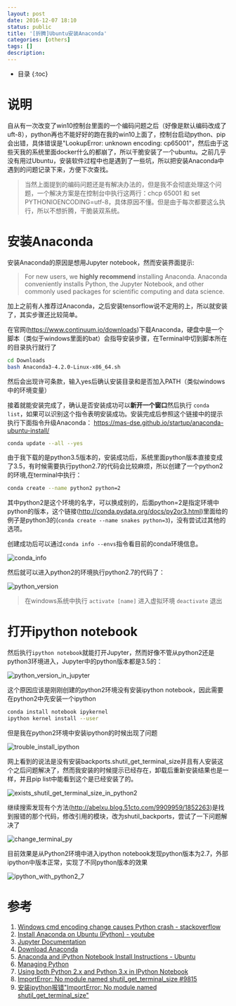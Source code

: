 ```yaml
---
layout: post
date: 2016-12-07 18:10
status: public
title: '[折腾]Ubuntu安装Anaconda'
categories: [others]
tags: []
description: 
---
```


* 目录 
{:toc}

# 说明

自从有一次改变了win10控制台里面的一个编码问题之后（好像是默认编码改成了uft-8），python再也不能好好的跑在我的win10上面了，控制台启动python、pip会出错，具体错误是"LookupError: unknown encoding: cp65001"，然后由于这些天我的系统里面docker什么的都崩了，所以干脆安装了一个ubuntu。之前几乎没有用过Ubuntu，安装软件过程中也是遇到了一些坑，所以把安装Anaconda中遇到的问题记录下来，方便下次查找。

> 当然上面提到的编码问题还是有解决办法的，但是我不会彻底处理这个问题，一个解决方案是在控制台中执行这两行：chcp 65001 和 set PYTHONIOENCODING=utf-8，具体原因不懂。但是由于每次都要这么执行，所以不想折腾，干脆装双系统。

# 安装Anaconda

安装Anaconda的原因是想用Jupyter notebook，然而安装界面提示:

> For new users, we **highly recommend** installing Anaconda. Anaconda conveniently installs Python, the Jupyter Notebook, and other commonly used packages for scientific computing and data science.

加上之前有人推荐过Anaconda，之后安装tensorflow说不定用的上，所以就安装了，其实步骤还比较简单。

在官网(<https://www.continuum.io/downloads>)下载Anaconda，硬盘中是一个脚本（类似于windows里面的bat）会指导安装步骤，在Terminal中切到脚本所在的目录执行就行了

``` sh
cd Downloads
bash Anaconda3-4.2.0-Linux-x86_64.sh 
```

然后会出现许可条款，输入yes后确认安装目录和是否加入PATH（类似windows中的环境变量）

接着就能安装完成了，确认是否安装成功可以**新开一个窗口**然后执行 `conda list`，如果可以识别这个指令表明安装成功。安装完成后参照这个链接中的提示执行下面指令升级Anaconda： <https://mas-dse.github.io/startup/anaconda-ubuntu-install/>

``` sh
conda update --all --yes
```

由于我下载的是python3.5版本的，安装成功后，系统里面python版本直接变成了3.5，有时候需要执行python2.7的代码会比较麻烦，所以创建了一个python2的环境,在terminal中执行：

``` sh
conda create --name python2 python=2
```

其中python2是这个环境的名字，可以换成别的，后面python=2是指定环境中python的版本，这个链接(<http://conda.pydata.org/docs/py2or3.html>)里面给的例子是python3的(`conda create --name snakes python=3`)，没有尝试过其他的选项。

创建成功后可以通过`conda info --envs`指令看目前的conda环境信息。

![conda_info](http://7xrop1.com1.z0.glb.clouddn.com/others/conda_info.png)

然后就可以进入python2的环境执行python2.7的代码了：

![python_version](http://7xrop1.com1.z0.glb.clouddn.com/others/python_version.png)

> 在windows系统中执行 `activate [name]` 进入虚拟环境 `deactivate` 退出

# 打开ipython notebook

然后执行`ipython notebook`就能打开Jupyter，然而好像不管从python2还是python3环境进入，Jupyter中的python版本都是3.5的：

![python_version_in_jupyter](http://7xrop1.com1.z0.glb.clouddn.com/others/python_version_in_jupyter.png)

这个原因应该是刚刚创建的python2环境没有安装ipython notebook，因此需要在python2中先安装一个ipython

``` sh
conda install notebook ipykernel
ipython kernel install --user
```

但是我在python2环境中安装ipython的时候出现了问题

![trouble_install_ipython](http://7xrop1.com1.z0.glb.clouddn.com/others/trouble_install_ipython.png)

网上看到的说法是没有安装backports.shutil_get_terminal_size并且有人安装这个之后问题解决了，然而我安装的时候提示已经存在，卸载后重新安装结果也是一样，并且pip list中能看到这个是已经安装了的。

![exists_shutil_get_terminal_size_in_python2](http://7xrop1.com1.z0.glb.clouddn.com/others/exists_shutil_get_terminal_size_in_python2.png)

继续搜索发现有个方法(<http://abelxu.blog.51cto.com/9909959/1852263>)是找到报错的那个代码，修改引用的模块，改为shutil_backports，尝试了一下问题解决了

![change_terminal_py](http://7xrop1.com1.z0.glb.clouddn.com/others/change_terminal_py.png)

目前效果是从Python2环境中进入ipython notebook发现python版本为2.7，外部ipython中版本正常，实现了不同python版本的效果

![ipython_with_python2_7](http://7xrop1.com1.z0.glb.clouddn.com/others/ipython_with_python2_7.png)


# 参考

1. [Windows cmd encoding change causes Python crash - stackoverflow](http://stackoverflow.com/questions/878972/windows-cmd-encoding-change-causes-python-crash)
1. [Install Anaconda on Ubuntu (Python) - youtube](https://www.youtube.com/watch?v=jo4RMiM-ihs)
1. [Jupyter Documentation](https://jupyter.readthedocs.io/en/latest/install.html)
1. [Download Anaconda](https://www.continuum.io/downloads)
1. [Anaconda and iPython Notebook Install Instructions - Ubuntu](https://mas-dse.github.io/startup/anaconda-ubuntu-install/)
1. [Managing Python](http://conda.pydata.org/docs/py2or3.html)
1. [Using both Python 2.x and Python 3.x in IPython Notebook](http://stackoverflow.com/questions/30492623/using-both-python-2-x-and-python-3-x-in-ipython-notebook)
1. [ImportError: No module named shutil_get_terminal_size #9815](https://github.com/ipython/ipython/issues/9815)
1. [安装ipython报错"ImportError: No module named shutil_get_terminal_size"](http://abelxu.blog.51cto.com/9909959/1852263)